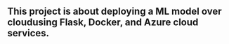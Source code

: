 ## This project is about deploying a ML model over cloudusing Flask, Docker, and Azure cloud services.
